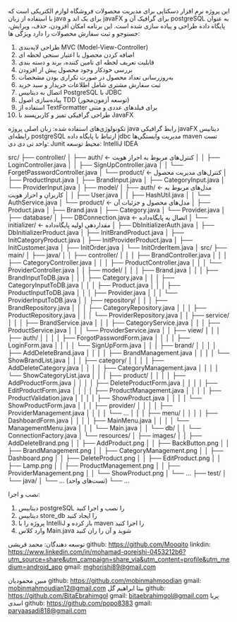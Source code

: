 این پروژه نرم افزار دسکتاپی برای مدیریت محصولات فروشگاه لوازم الکتریکی است که با استفاده از زبان java برای بک اند و javaFX برای گرافیک آن و postgreSQL به عنوان پایگاه داده طراحی و پیاده سازی شده است. این برنامه امکان افزودن، حذف، ویرایش، جستوجو و ثبت سفارش محصولات را دارد
ویژگی ها:
1. طراحی لایه‌بندی MVC (Model-View-Controller)
2. اضافه کردن محصول با اعتبار سنجی لحظه ای
3. قابلیت تعریف لحظه ای تامین کننده، برند و دسته بندی
4. بررسی خودکار وجود محصول پیش از افزودن
5. به‌روزرسانی تعداد محصول در صورت تکراری بودن مشخصات
6. ثبت سفارش مشتری شامل اطلاعات خریدار و سبد خرید
7. اتصال به دیتابیس PostgreSQL با JDBC
8. پیاده‌سازی اصول TDD (توسعه آزمون‌محور)
9. استفاده از TextFormatter برای فیلدهای عددی و متنی
10. طراحی گرافیکی تمیز و کاربرپسند با JavaFX

تکونولوژی‌های استفاده شده:
زبان اصلی پروژه java
رابط گرافیکی javaFX
دیتابیس رابطه‌ای postgreSQL
ارتباط با پایگاه داده jdbc
مدیریت وابستگی‌ها maven
تست واحد تی دی دی: Junit
محیط توسعه: IntelliJ IDEA

src/
├── controller/
│   ├── auth/                   ← کنترل‌های مربوط به احراز هویت
│   │   ├── LoginController.java
│   │   ├── SignUpController.java
│   │   └── ForgetPasswordController.java
│   └── product/                ← کنترل‌های مدیریت محصول
│       ├── ProductInput.java
│       ├── BrandInput.java
│       ├── CategoryInput.java
│       └── ProviderInput.java
│
├── model/
│   ├── auth/                   ← مدل‌های مربوط به کاربران و احراز هویت
│   │   ├── User.java
│   │   ├── HashUtil.java
│   │   └── AuthService.java
│   └── product/                ← مدل‌های محصول و جزئیات آن
│       ├── Product.java
│       ├── Brand.java
│       ├── Category.java
│       └── Provider.java
│
├── database/
│   ├── DBConnection.java       ← اتصال به پایگاه‌داده
│   └── initializer/            ← مقداردهی اولیه پایگاه‌داده
│       ├── DbInitializerAuth.java
│       ├── DbInitializerProduct.java
│       ├── InitBrandProduct.java
│       ├── InitCategoryProduct.java
│       ├── InitProviderProduct.java
│       ├── InitCustomer.java
│       ├── InitOrder.java
│       └── InitOrderItem.java
│
src/
├── main/
│   ├── java/
│   │   ├── controller/
│   │   │   ├── BrandController.java
│   │   │   ├── CategoryController.java
│   │   │   ├── ProductController.java
│   │   │   └── ProviderController.java
│   │   ├── model/
│   │   │   ├── Brand.java
│   │   │   ├── BrandInputToDB.java
│   │   │   ├── Category.java
│   │   │   ├── CategoryInputToDB.java
│   │   │   ├── Product.java
│   │   │   ├── ProductInputToDB.java
│   │   │   ├── Provider.java
│   │   │   └── ProviderInputToDB.java
│   │   ├── repository/
│   │   │   ├── BrandRepository.java
│   │   │   ├── CategoryRepository.java
│   │   │   ├── ProductRepository.java
│   │   │   └── ProviderRepository.java
│   │   ├── service/
│   │   │   ├── BrandService.java
│   │   │   ├── CategoryService.java
│   │   │   ├── ProductService.java
│   │   │   └── ProviderService.java
│   │   ├── view/
│   │   │   ├── auth/
│   │   │   │   ├── ForgotPasswordForm.java
│   │   │   │   ├── LoginForm.java
│   │   │   │   └── SignUpForm.java
│   │   │   ├── brand/
│   │   │   │   ├── AddDeleteBrand.java
│   │   │   │   ├── BrandManagement.java
│   │   │   │   └── ShowBrandList.java
│   │   │   ├── category/
│   │   │   │   ├── AddDeleteCategory.java
│   │   │   │   ├── CategoryManagement.java
│   │   │   │   └── ShowCategoryList.java
│   │   │   ├── product/
│   │   │   │   ├── AddProductForm.java
│   │   │   │   ├── DeleteProductForm.java
│   │   │   │   ├── EditProductForm.java
│   │   │   │   ├── ProductManagement.java
│   │   │   │   ├── ProductValidation.java
│   │   │   │   ├── ShowProduct.java
│   │   │   │   └── ShowProductForm.java
│   │   │   ├── provider/
│   │   │   │   ├── ProviderManagement.java
│   │   │   │   └── ...
│   │   │   ├── menu/
│   │   │   │   ├── DashboardForm.java
│   │   │   │   ├── MainMenu.java
│   │   │   │   └── ManagementMenu.java
│   │   │   └── Main.java
│   │   └── db/
│   │       └── ConnectionFactory.java
│   └── resources/
│       ├── images/
│       │   ├── AddDeleteBrand.png
│       │   ├── AddProduct.png
│       │   ├── BackButton.png
│       │   ├── BrandManagement.png
│       │   ├── CategoryManagement.png
│       │   ├── Dashboard.png
│       │   ├── DeleteProduct.png
│       │   ├── EditProduct.png
│       │   ├── Lamp.png
│       │   ├── ProductManagement.png
│       │   ├── ProviderManagement.png
│       │   └── ShowProduct.png
│       └── ...
├── test/
│   └── java/
│       └── ... (تست‌های واحد)
└── ...

نصب و اجرا:
1. دیتابیس postgreSQL را نصب و اجرا کنید
2. دیتابیس store_db را ایجاد کنید
3. پروژه را با IntelliJ باز کرده و maven را اجرا کنید
4. وارد کلاس Main.java شوید و آن را ران کنید

توسعه دهندگان:
محمد قریشی
github: https://github.com/Mooqito
linkdin: https://www.linkedin.com/in/mohamad-qoreishi-0453212b6?utm_source=share&utm_campaign=share_via&utm_content=profile&utm_medium=android_app
gmail: mghorishi89@gmail.com

مبین محمودیان
github: https://github.com/mobinmahmoodian
gmail: mobinmahmoudian12@gmail.com
بیتا ابراهیم گل
github: https://github.com/BitaEbrahimgol
gmail: bitaebrahimgol@gmail.com
پریا اسدی
github: https://github.com/popo8383
gmail: paryaasadi818@gmail.com
